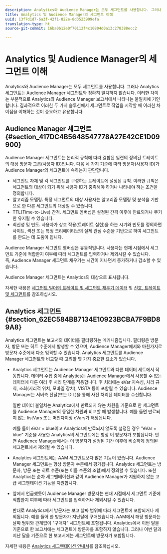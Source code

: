 ```yaml
---
description: Analytics와 Audience Manager는 모두 세그먼트를 사용합니다. 그러나 Analytics 세그먼트는 Audience Manager 세그먼트와 정확히 일치하지 않습니다. 이러한 차이는 부분적으로 Analytics와 Audience Manager 보고서에서 나타나는 불일치에 기인합니다. 결과적으로 이러한 두 가지 솔루션에서 세그먼트로 작업을 시작할 때 이러한 차이점을 이해하는 것이 중요하고 유용합니다.
title: Analytics 및 Audience Manager의 세그먼트 이해
uuid: 13f7d1d7-6a3f-42f1-822e-8d3523999efa
translation-type: ht
source-git-commit: 16ba0b12e0f70112f4c10804d0a13c278388ecc2

---
```



# Analytics 및 Audience Manager의 세그먼트 이해

Analytics와 Audience Manager는 모두 세그먼트를 사용합니다. 그러나 Analytics 세그먼트는 Audience Manager 세그먼트와 정확히 일치하지 않습니다. 이러한 차이는 부분적으로 Analytics와 Audience Manager 보고서에서 나타나는 불일치에 기인합니다. 결과적으로 이러한 두 가지 솔루션에서 세그먼트로 작업을 시작할 때 이러한 차이점을 이해하는 것이 중요하고 유용합니다.

## Audience Manager 세그먼트 {#section_417DC4B5648547778A27E42CE1D09900}

Audience Manager 세그먼트는 논리적 규칙에 따라 결합된 일련의 정의된 트레이트의 대상 방문자 그룹(사용자 ID)입니다. 다음 네 가지 기준에 따라 방문자(사용자 ID)가 Audience Manager의 세그먼트에 속하는지 판단합니다.

* 세그먼트 자체 및 각 세그먼트를 구성하는 트레이트에 설정된 규칙. 이러한 규칙은 세그먼트의 대상이 되기 위해 사용자 ID가 충족해야 하거나 나타내야 하는 조건을 정의합니다.
* 알고리즘 모델링. 특정 세그먼트의 대상 사용자는 알고리즘 모델링 및 분석을 기반으로 한 다른 세그먼트의 대상일 수 있습니다.
* TTL(Time-to-Live) 간격. 세그먼트 멤버십은 설정된 간격 이후에 만료되거나 무기한 유지될 수 있습니다.
* 최신성 및 빈도. 사용자가 상호 작용(트레이트 실현)을 하는 시기와 빈도를 정의하면 사이트, 섹션 또는 특정 크리에이티브의 실제 관심 수준을 기반으로 하여 세그먼트를 만드는 데 도움이 됩니다.

Audience Manager 세그먼트 멤버십은 유동적입니다. 사용자는 현재 시점에서 세그먼트 기준에 적합한지 여부에 따라 세그먼트를 입력하거나 제외시킬 수 있습니다. 즉, Audience Manager 세그먼트 채우기는 시간이 지나면서 증가하거나 감소할 수 있습니다.

Audience Manager 세그먼트는 Analytics의 대상으로 표시됩니다.

자세한 내용은 [세그먼트 빌더의 트레이트 및 세그먼트 채우기 데이터](https://marketing.adobe.com/resources/help/en_US/aam/segment-builder-data.html) 및 [신호, 트레이트 및 세그먼트](https://marketing.adobe.com/resources/help/en_US/aam/c_signal_trait_segment.html)를 참조하십시오.

## Analytics 세그먼트 {#section_62EC584BB7134E10923BCBA7F9BD89A8}

Analytics 세그먼트는 보고서의 데이터를 필터링하는 메커니즘입니다. 필터링은 방문자, 방문 또는 히트 수준에서 발생할 수 있으며, Audience Manager에서와 마찬가지로 방문자 수준에서 다소 엄격할 수 있습니다. Analytics 세그먼트를 Audience Manager 세그먼트와 비교할 때 고려할 몇 가지 중요한 요소가 있습니다.

* Analytics 세그먼트는 Audience Manager 세그먼트와 다른 데이터 세트에서 작동합니다. 데이터 수집 중에 Analytics는 Audience Manager에서 사용할 수 없는 데이터에 다른 여러 후 처리 단계를 적용합니다. 후 처리에는 eVar 지속성, 처리 규칙, 조회(지리적 위치, 모바일 장치), VISTA 등이 포함될 수 있습니다. Audience Manager는 서버측 전달(또는 DIL)을 통해 사전 처리된 데이터를 수신합니다.

   일반 데이터 불일치는 Analytics에서 만료되지 않는 차원을 기준으로 한 세그먼트를 Audience Manager의 동일한 차원과 비교할 때 발생합니다. 예를 들면 만료되지 않는 listVars 또는 머천다이징 eVars가 해당됩니다.

   예를 들어 eVar = blue이고 Analytics에 만료되지 않도록 설정된 경우 &quot;eVar = blue&quot; 기준을 사용한 Analytics의 세그먼트에는 항상 이 방문자가 포함됩니다. 반면 Audience Manager에서는 이 방문자가 설정된 기간 이후에 비슷하게 정의된 세그먼트에서 제외될 수 있습니다.

* Analytics 세그먼트에는 AAM 세그먼트보다 많은 기능이 있습니다. Audience Manager 세그먼트는 항상 방문자 수준에서 평가됩니다. Analytics 세그먼트는 방문자, 방문 또는 히트 수준(또는 이들 수준의 조합)에서 정의할 수 있습니다. 또한 Analytics는 순차 세그멘테이션과 같이 Audience Manager가 지원하지 않는 고급 세그멘테이션 기능을 지원합니다.
* 앞에서 언급했듯이 Audience Manager 방문자는 현재 시점에서 세그먼트 기준에 적합한지 여부에 따라 세그먼트를 입력하거나 제외시킬 수 있습니다.

   반대로 Analytics에서 방문자는 보고 날짜 범위에 따라 세그먼트에 포함되거나 제외됩니다. 예를 들어 한 방문자가 지난달에 구매했습니다. AAM에서 해당 방문자는 날짜 범위와 관계없이 &quot;구매자&quot; 세그먼트에 포함됩니다. Analytics에서 이번 달을 기준으로 한 보고서에는 세그먼트에 방문자를 포함하지 않습니다. 그러나 이번 달과 지난 달을 기준으로 한 보고서에는 세그먼트에 방문자가 포함됩니다.

자세한 내용은 [Analytics 세그멘테이션 안내서](https://marketing.adobe.com/resources/help/ko_KR/analytics/segment/)를 참조하십시오.
